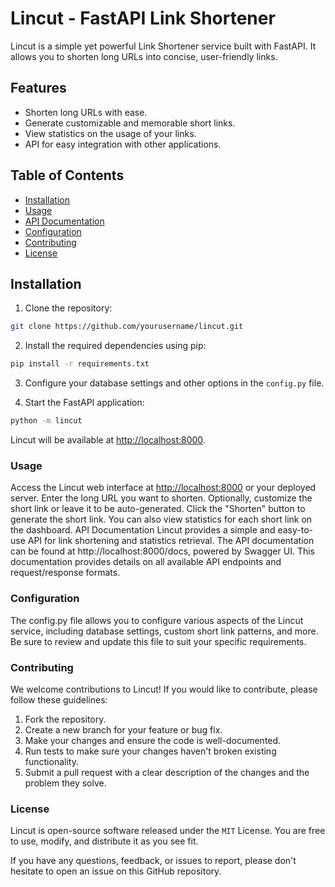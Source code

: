 # Lincut - FastAPI Link Shortener

Lincut is a simple yet powerful Link Shortener service built with FastAPI. It allows you to shorten long URLs into concise, user-friendly links.

## Features

- Shorten long URLs with ease.
- Generate customizable and memorable short links.
- View statistics on the usage of your links.
- API for easy integration with other applications.

## Table of Contents

- [Installation](#installation)
- [Usage](#usage)
- [API Documentation](#api-documentation)
- [Configuration](#configuration)
- [Contributing](#contributing)
- [License](#license)

## Installation

1. Clone the repository:

```bash
git clone https://github.com/yourusername/lincut.git

```
2. Install the required dependencies using pip:

```bash
pip install -r requirements.txt
```

3. Configure your database settings and other options in the `config.py` file.

4. Start the FastAPI application:

```bash
python -m lincut
```

Lincut will be available at [http://localhost:8000](http://localhost:8000).

### Usage
Access the Lincut web interface at  [http://localhost:8000](http://localhost:8000) or your deployed server.
Enter the long URL you want to shorten.
Optionally, customize the short link or leave it to be auto-generated.
Click the "Shorten" button to generate the short link.
You can also view statistics for each short link on the dashboard.
API Documentation
Lincut provides a simple and easy-to-use API for link shortening and statistics retrieval. The API documentation can be found at http://localhost:8000/docs, powered by Swagger UI. This documentation provides details on all available API endpoints and request/response formats.

### Configuration
The config.py file allows you to configure various aspects of the Lincut service, including database settings, custom short link patterns, and more. Be sure to review and update this file to suit your specific requirements.

### Contributing
We welcome contributions to Lincut! If you would like to contribute, please follow these guidelines:

1. Fork the repository.
2. Create a new branch for your feature or bug fix.
3. Make your changes and ensure the code is well-documented.
4. Run tests to make sure your changes haven't broken existing functionality.
5. Submit a pull request with a clear description of the changes and the problem they solve.
### License
Lincut is open-source software released under the `MIT` License. You are free to use, modify, and distribute it as you see fit.

If you have any questions, feedback, or issues to report, please don't hesitate to open an issue on this GitHub repository.